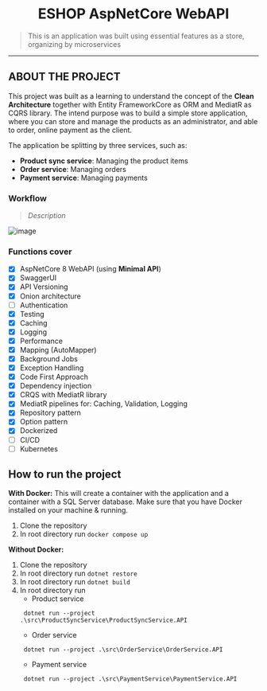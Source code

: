 <h1 align="center">ESHOP AspNetCore WebAPI</h1>

> This is an application was built using essential features as a store, organizing by microservices
---
## ABOUT THE PROJECT
This project was built as a learning to understand the concept of the **Clean Architecture** together with 
Entity FrameworkCore as ORM and MediatR as CQRS library. The intend purpose was to build a simple store application,
where you can store and manage the products as an administrator, and able to order, online payment as the client.
<br/>

The application be splitting by three services, such as:
- **Product sync service**:  Managing the product items
- **Order service**: Managing orders
- **Payment service**: Managing payments
### Workflow
> *Description*
>
> 
> 

![image](https://github.com/luuthuong/e-shop-microservices/assets/86012214/accb66fd-a595-4092-a286-ab5df3316dca)

### Functions cover
- [x] AspNetCore 8 WebAPI (using **Minimal API**)
- [x] SwaggerUI 
- [x] API Versioning
- [x] Onion architecture
- [ ] Authentication
- [x] Testing
- [x] Caching
- [x] Logging
- [x] Performance
- [x] Mapping (AutoMapper)
- [x] Background Jobs
- [x] Exception Handling
- [x] Code First Approach
- [x] Dependency injection
- [x] CRQS with MediatR library
- [x] MediatR pipelines for: Caching, Validation, Logging
- [x] Repository pattern
- [x] Option pattern
- [x] Dockerized
- [ ] CI/CD
- [ ] Kubernetes

## How to run the project
**With Docker:**
This will create a container with the application and a container with a SQL Server database.
Make sure that you have Docker installed on your machine & running.
1. Clone the repository
2. In root directory run `docker compose up`

**Without Docker:**
1. Clone the repository
2. In root directory run `dotnet restore`
3. In root directory run `dotnet build`
4. In root directory run
   - Product service 
   ```shell
    dotnet run --project .\src\ProductSyncService\ProductSyncService.API
   ```
    - Order service
   ```shell
    dotnet run --project .\src\OrderService\OrderService.API
   ```
    - Payment service
   ```shell
    dotnet run --project .\src\PaymentService\PaymentService.API
   ```